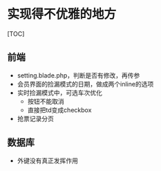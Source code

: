 # 实现得不优雅的地方

[TOC]

## 前端

- setting.blade.php，判断是否有修改，再传参
- 会员界面的捡漏模式的日期，做成两个inline的选项
- 实时捡漏模式中，可选车次优化
  - 按钮不能取消
  - 直接把td变成checkbox
- 抢票记录分页


## 数据库

- 外键没有真正发挥作用